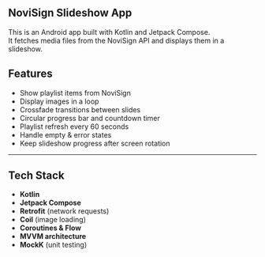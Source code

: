 ## NoviSign Slideshow App

This is an Android app built with Kotlin and Jetpack Compose.  
It fetches media files from the NoviSign API and displays them in a slideshow.


## Features

- Show playlist items from NoviSign
- Display images in a loop
- Crossfade transitions between slides
- Circular progress bar and countdown timer
- Playlist refresh every 60 seconds
- Handle empty & error states
- Keep slideshow progress after screen rotation

---

## Tech Stack

- **Kotlin**
- **Jetpack Compose**
- **Retrofit** (network requests)
- **Coil** (image loading)
- **Coroutines & Flow**
- **MVVM architecture**
- **MockK** (unit testing)

